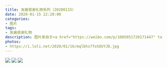 ```yaml
---
title: 发酱感谢礼物系列（20200115）
date: 2020-01-15 22:20:00
categories:
- 图片
tags:
- 发酱感谢礼物
description: 图片来自于<a href="https://weibo.com/p/1005051720171447" target="_blank">quanmmmmm</a><br/> “这个主题的T恤听说很抢手，谢谢辣～，也谢谢各位美女的买家秀～话说你的吃鸡小分队四个人里面有三个妹子，你fps肯定很厉害吧。至于这个写字的问题不必太在意哈，虽然写得不太好但是并没有拖后腿哈～”
photos: 
- https://i.loli.net/2020/01/16/mqlbhs7foSOUYJD.jpg
---
```


![](https://i.loli.net/2020/01/16/IGiLRAXN13CnPEe.jpg)
![](https://i.loli.net/2020/01/16/uL7j83qb9AfDP6e.jpg)
![](https://i.loli.net/2020/01/16/6tPvKmxwqak3Hrl.jpg)